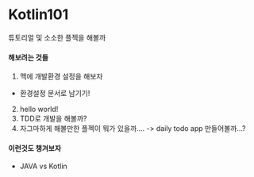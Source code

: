 # Kotlin101
튜토리얼 및 소소한 플젝을 해볼까

#### 해보려는 것들
1. 맥에 개발환경 설정을 해보자
  - 환경설정 문서로 남기기!
2. hello world!
3. TDD로 개발을 해볼까?
4. 자그마하게 해볼만한 플젝이 뭐가 있을까.... -> daily todo app 만들어볼까...?


#### 이런것도 챙겨보자
- JAVA vs Kotlin
